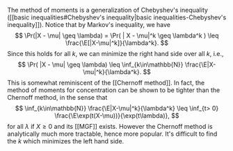 
The method of moments is a generalization of Chebyshev's inequality ([[basic inequalities#Chebyshev's inequality|basic inequalities-Chebyshev's inequality]]). Notice that by Markov's inequality, we have 
$$
\Pr(|X - \mu| \geq \lambda) = \Pr( | X - \mu|^k \geq \lambda^k ) \leq \frac{\E[|X-\mu|^k]}{\lambda^k}.
$$
Since this holds for all $k$, we can minimize the right hand side over all $k$, i.e., 
$$
\Pr( |X - \mu| \geq \lambda) \leq \inf_{k\in\mathbb{N}} \frac{\E|X-\mu|^k}{\lambda^k}.
$$
This is somewhat reminiscent of the [[Chernoff method]]. In fact, the method of moments for concentration can be shown to be tighter than the Chernoff method, in the sense that 
$$
\inf_{k\in\mathbb{N}} \frac{\E|X-\mu|^k}{\lambda^k} \leq \inf_{t> 0} \frac{\E\exp(t(X-\mu))}{\exp(t\lambda)},
$$
for all $\lambda$ if $X\geq 0$ and its [[MGF]] exists.  However the Chernoff method is analytically much more tractable, hence more popular. It's difficult to find the $k$ which minimizes the left hand side. 

